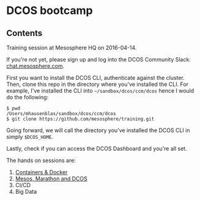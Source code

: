 # DCOS bootcamp

## Contents

Training session at Mesosphere HQ on 2016-04-14.

If you're not yet, please sign up and log into the DCOS Community Slack: [chat.mesosphere.com](http://chat.mesosphere.com/).

First you want to install the DCOS CLI, authenticate against the cluster. Then, clone this repo in the directory where you've installed the CLI. For example, I've installed the CLI into `~/sandbox/dcos/ccm/dcos` hence I would do the following:

    $ pwd
    /Users/mhausenblas/sandbox/dcos/ccm/dcos
    $ git clone https://github.com/mesosphere/training.git

Going forward, we will call the directory you've installed the DCOS CLI in simply `$DCOS_HOME`.

Lastly, check if you can access the DCOS Dashboard and you're all set.

The hands on sessions are:

1. [Containers &amp; Docker](docker/)
1. [Mesos, Marathon and DCOS](dcos/)
1. CI/CD
1. Big Data
